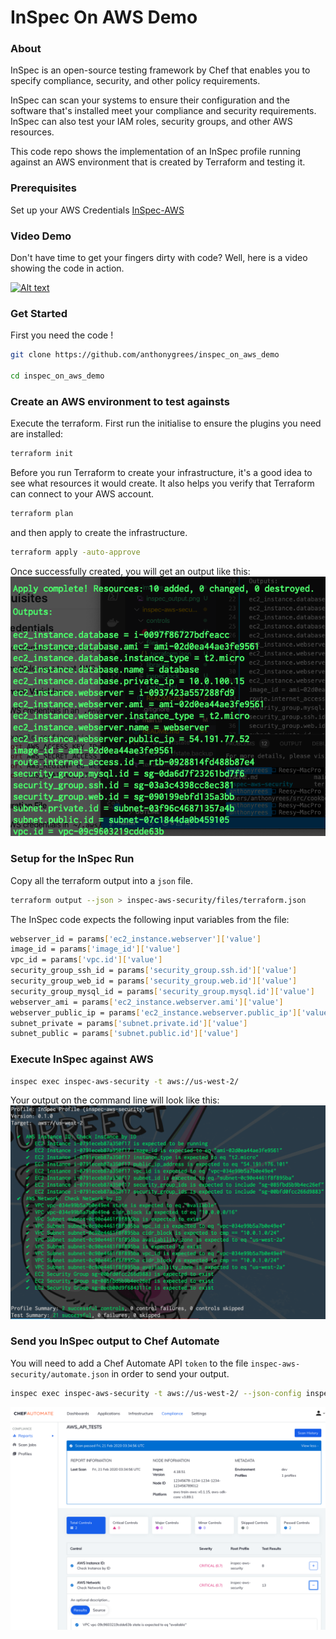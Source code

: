 # InSpec On AWS Demo

### About
InSpec is an open-source testing framework by Chef that enables you to specify compliance, security, and other policy requirements.

InSpec can scan your systems to ensure their configuration and the software that's installed meet your compliance and security requirements. InSpec can also test your IAM roles, security groups, and other AWS resources.

This code repo shows the implementation of an InSpec profile running against an AWS environment that is created by Terraform and testing it.

### Prerequisites
Set up your AWS Credentials [InSpec-AWS](https://github.com/inspec/inspec-aws#prerequisites)

### Video Demo
Don't have time to get your fingers dirty with code? Well, here is a video showing the code in action.

[![Alt text](https://img.youtube.com/vi/aktcFsH1gro/0.jpg)](https://youtu.be/aktcFsH1gro)

### Get Started
First you need the code !
```bash
git clone https://github.com/anthonygrees/inspec_on_aws_demo

cd inspec_on_aws_demo
```

### Create an AWS environment to test againsts
Execute the terraform. First run the initialise to ensure the plugins you need are installed:

```bash
terraform init
```
Before you run Terraform to create your infrastructure, it's a good idea to see what resources it would create. It also helps you verify that Terraform can connect to your AWS account.

```bash
terraform plan
```

and then apply to create the infrastructure.

```bash
terraform apply -auto-approve
```

Once successfully created, you will get an output like this:
![TerraformOutput](/images/terraform_output.png)

### Setup for the InSpec Run

Copy all the terraform output into a `json` file.
```bash
terraform output --json > inspec-aws-security/files/terraform.json
```

The InSpec code expects the following input variables from the file:
```bash
webserver_id = params['ec2_instance.webserver']['value']
image_id = params['image_id']['value']
vpc_id = params['vpc.id']['value']
security_group_ssh_id = params['security_group.ssh.id']['value']
security_group_web_id = params['security_group.web.id']['value']
security_group_mysql_id = params['security_group.mysql.id']['value']
webserver_ami = params['ec2_instance.webserver.ami']['value']
webserver_public_ip = params['ec2_instance.webserver.public_ip']['value']
subnet_private = params['subnet.private.id']['value']
subnet_public = params['subnet.public.id']['value']
```

### Execute InSpec against AWS

```bash
inspec exec inspec-aws-security -t aws://us-west-2/
```

Your output on the command line will look like this:
![InSpecOutput](/images/inspec_output.png)

### Send you InSpec output to Chef Automate
You will need to add a Chef Automate API `token` to the file `inspec-aws-security/automate.json` in order to send your output.

```bash
inspec exec inspec-aws-security -t aws://us-west-2/ --json-config inspec-aws-security/automate.json 
```

![AutomateOutput](/images/automate_output.png)
